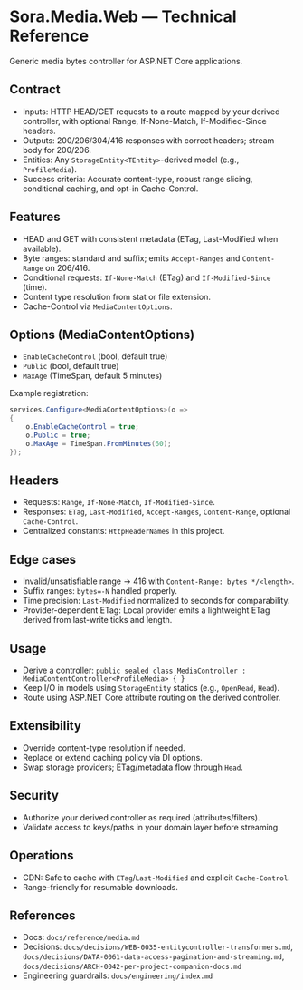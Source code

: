 # Sora.Media.Web — Technical Reference

Generic media bytes controller for ASP.NET Core applications.

## Contract
- Inputs: HTTP HEAD/GET requests to a route mapped by your derived controller, with optional Range, If-None-Match, If-Modified-Since headers.
- Outputs: 200/206/304/416 responses with correct headers; stream body for 200/206.
- Entities: Any `StorageEntity<TEntity>`-derived model (e.g., `ProfileMedia`).
- Success criteria: Accurate content-type, robust range slicing, conditional caching, and opt-in Cache-Control.

## Features
- HEAD and GET with consistent metadata (ETag, Last-Modified when available).
- Byte ranges: standard and suffix; emits `Accept-Ranges` and `Content-Range` on 206/416.
- Conditional requests: `If-None-Match` (ETag) and `If-Modified-Since` (time).
- Content type resolution from stat or file extension.
- Cache-Control via `MediaContentOptions`.

## Options (MediaContentOptions)
- `EnableCacheControl` (bool, default true)
- `Public` (bool, default true)
- `MaxAge` (TimeSpan, default 5 minutes)

Example registration:
```csharp
services.Configure<MediaContentOptions>(o =>
{
    o.EnableCacheControl = true;
    o.Public = true;
    o.MaxAge = TimeSpan.FromMinutes(60);
});
```

## Headers
- Requests: `Range`, `If-None-Match`, `If-Modified-Since`.
- Responses: `ETag`, `Last-Modified`, `Accept-Ranges`, `Content-Range`, optional `Cache-Control`.
- Centralized constants: `HttpHeaderNames` in this project.

## Edge cases
- Invalid/unsatisfiable range → 416 with `Content-Range: bytes */<length>`.
- Suffix ranges: `bytes=-N` handled properly.
- Time precision: `Last-Modified` normalized to seconds for comparability.
- Provider-dependent ETag: Local provider emits a lightweight ETag derived from last-write ticks and length.

## Usage
- Derive a controller: `public sealed class MediaController : MediaContentController<ProfileMedia> { }`
- Keep I/O in models using `StorageEntity` statics (e.g., `OpenRead`, `Head`).
- Route using ASP.NET Core attribute routing on the derived controller.

## Extensibility
- Override content-type resolution if needed.
- Replace or extend caching policy via DI options.
- Swap storage providers; ETag/metadata flow through `Head`.

## Security
- Authorize your derived controller as required (attributes/filters).
- Validate access to keys/paths in your domain layer before streaming.

## Operations
- CDN: Safe to cache with `ETag`/`Last-Modified` and explicit `Cache-Control`.
- Range-friendly for resumable downloads.

## References
- Docs: `docs/reference/media.md`
- Decisions: `docs/decisions/WEB-0035-entitycontroller-transformers.md`, `docs/decisions/DATA-0061-data-access-pagination-and-streaming.md`, `docs/decisions/ARCH-0042-per-project-companion-docs.md`
- Engineering guardrails: `docs/engineering/index.md`

